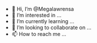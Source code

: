 - 👋 Hi, I’m @Megalawrensa
- 👀 I’m interested in ...
- 🌱 I’m currently learning ...
- 💞️ I’m looking to collaborate on ...
- 📫 How to reach me ...

<!---
Megalawrensa/Megalawrensa is a ✨ special ✨ repository because its `README.md` (this file) appears on your GitHub profile.
You can click the Preview link to take a look at your changes.
--->
